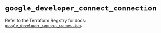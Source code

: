 # `google_developer_connect_connection`

Refer to the Terraform Registry for docs: [`google_developer_connect_connection`](https://registry.terraform.io/providers/hashicorp/google/6.49.1/docs/resources/developer_connect_connection).

